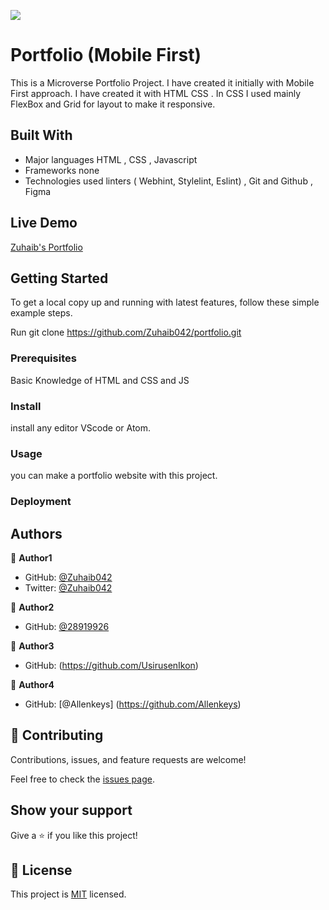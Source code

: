 ![](https://img.shields.io/badge/Microverse-blueviolet)

# Portfolio (Mobile First)

This is a Microverse Portfolio Project. I have created it initially with Mobile First approach. I have created it with HTML CSS . In CSS I used mainly FlexBox and Grid for layout to make it responsive.

## Built With

- Major languages
  HTML ,
  CSS ,
  Javascript
- Frameworks
  none
- Technologies used
  linters ( Webhint, Stylelint, Eslint) ,
  Git and Github ,
  Figma

## Live Demo

[Zuhaib's Portfolio](https://zuhaib042.github.io/portfolio/)

## Getting Started

To get a local copy up and running with latest features, follow these simple example steps.

Run
git clone https://github.com/Zuhaib042/portfolio.git

### Prerequisites

Basic Knowledge of HTML and CSS and JS

### Install

install any editor VScode or Atom.

### Usage

you can make a portfolio website with this project.

### Deployment

## Authors

👤 **Author1**

- GitHub: [@Zuhaib042](https://github.com/Zuhaib042)
- Twitter: [@Zuhaib042](https://twitter.com/Zuhaib042)

👤 **Author2**

- GitHub: [@28919926](https://github.com/28919926)

👤 **Author3**

- GitHub: (https://github.com/UsirusenIkon)

👤 **Author4**

- GitHub: [@Allenkeys] (https://github.com/Allenkeys)

## 🤝 Contributing

Contributions, issues, and feature requests are welcome!

Feel free to check the [issues page](../../issues/).

## Show your support

Give a ⭐️ if you like this project!

## 📝 License

This project is [MIT](./LICENSE) licensed.
